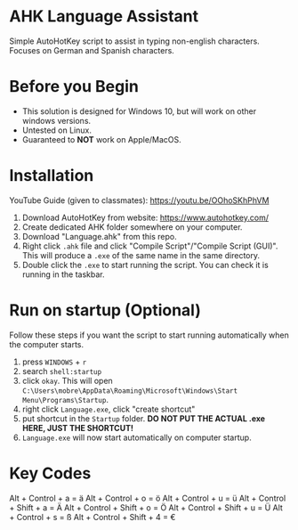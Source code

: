 # AHK Language Assistant
 Simple AutoHotKey script to assist in typing non-english characters.
 Focuses on German and Spanish characters.

# Before you Begin
 - This solution is designed for Windows 10, but will work on other windows versions.
 - Untested on Linux.
 - Guaranteed to **NOT** work on Apple/MacOS.

# Installation
 YouTube Guide (given to classmates): https://youtu.be/OOhoSKhPhVM

 1. Download AutoHotKey from website: https://www.autohotkey.com/
 2. Create dedicated AHK folder somewhere on your computer.
 3. Download "Language.ahk" from this repo.
 4. Right click `.ahk` file and click "Compile Script"/"Compile Script (GUI)". This will produce a `.exe` of the same name in the same directory.
 5. Double click the `.exe` to start running the script. You can check it is running in the taskbar.

# Run on startup (Optional)
 Follow these steps if you want the script to start running automatically when the computer starts.

 1. press `WINDOWS` + `r`
 2. search `shell:startup`
 3. click `okay`. This will open `C:\Users\mobre\AppData\Roaming\Microsoft\Windows\Start Menu\Programs\Startup`.
 4. right click `Language.exe`, click "create shortcut"
 5. put shortcut in the `Startup` folder. **DO NOT PUT THE ACTUAL .exe HERE, JUST THE SHORTCUT!**
 6. `Language.exe` will now start automatically on computer startup.


# Key Codes
 Alt + Control + a = ä
 Alt + Control + o = ö
 Alt + Control + u = ü
 Alt + Control + Shift + a = Ä
 Alt + Control + Shift + o = Ö
 Alt + Control + Shift + u = Ü
 Alt + Control + s = ß
 Alt + Control + Shift + 4 = €

